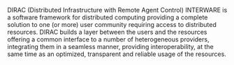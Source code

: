 DIRAC (Distributed Infrastructure with Remote Agent Control) INTERWARE is a software framework for distributed computing providing a complete solution to one (or more) user community requiring access to distributed resources. DIRAC builds a layer between the users and the resources offering a common interface to a number of heterogeneous providers, integrating them in a seamless manner, providing interoperability, at the same time as an optimized, transparent and reliable usage of the resources.
